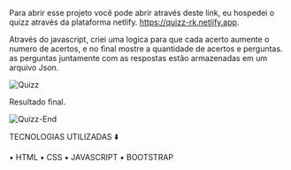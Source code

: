 Para abrir esse projeto você pode abrir através deste link, eu hospedei o quizz através da plataforma netlify.
https://quizz-rk.netlify.app.

Através do javascript, criei uma logica para que cada acerto aumente o numero de acertos, e no final mostre a quantidade de acertos e perguntas.
as perguntas juntamente com as respostas estão armazenadas em um arquivo Json.


![Quizz](https://github.com/RaizenKS/Quizz/assets/144627312/3234b1b4-cc27-41cc-9202-e8848aad4c79)

Resultado final.

![Quizz-End](https://github.com/RaizenKS/Quizz/assets/144627312/cc8f9810-a814-414e-bec7-3669eaaf51a4)

TECNOLOGIAS UTILIZADAS ⬇️

▪️ HTML
▪️ CSS
▪️ JAVASCRIPT
▪️ BOOTSTRAP
